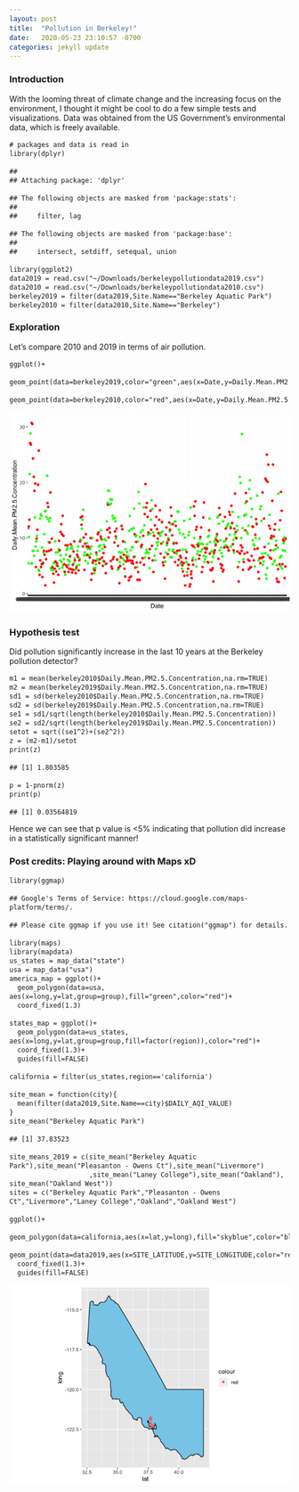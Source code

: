 ```yaml
---
layout: post
title:  "Pollution in Berkeley!"
date:   2020-05-23 23:10:57 -0700
categories: jekyll update
---
```


### Introduction

With the looming threat of climate change and the increasing focus on
the environment, I thought it might be cool to do a few simple tests and
visualizations. Data was obtained from the US Government’s environmental
data, which is freely available.

    # packages and data is read in
    library(dplyr)

    ## 
    ## Attaching package: 'dplyr'

    ## The following objects are masked from 'package:stats':
    ## 
    ##     filter, lag

    ## The following objects are masked from 'package:base':
    ## 
    ##     intersect, setdiff, setequal, union

    library(ggplot2)
    data2019 = read.csv("~/Downloads/berkeleypollutiondata2019.csv")
    data2010 = read.csv("~/Downloads/berkeleypollutiondata2010.csv")
    berkeley2019 = filter(data2019,Site.Name=="Berkeley Aquatic Park")
    berkeley2010 = filter(data2010,Site.Name=="Berkeley")

### Exploration

Let’s compare 2010 and 2019 in terms of air pollution.

    ggplot()+
      geom_point(data=berkeley2019,color="green",aes(x=Date,y=Daily.Mean.PM2.5.Concentration))+
      geom_point(data=berkeley2010,color="red",aes(x=Date,y=Daily.Mean.PM2.5.Concentration))

![](posty_files/figure-markdown_strict/unnamed-chunk-2-1.png)

### Hypothesis test

Did pollution significantly increase in the last 10 years at the
Berkeley pollution detector?

    m1 = mean(berkeley2010$Daily.Mean.PM2.5.Concentration,na.rm=TRUE)
    m2 = mean(berkeley2019$Daily.Mean.PM2.5.Concentration,na.rm=TRUE)
    sd1 = sd(berkeley2010$Daily.Mean.PM2.5.Concentration,na.rm=TRUE)
    sd2 = sd(berkeley2019$Daily.Mean.PM2.5.Concentration,na.rm=TRUE)
    se1 = sd1/sqrt(length(berkeley2010$Daily.Mean.PM2.5.Concentration))
    se2 = sd2/sqrt(length(berkeley2019$Daily.Mean.PM2.5.Concentration))
    setot = sqrt((se1^2)+(se2^2))
    z = (m2-m1)/setot
    print(z)

    ## [1] 1.803585

    p = 1-pnorm(z)
    print(p)

    ## [1] 0.03564819

Hence we can see that p value is <5% indicating that pollution did increase in a statistically significant manner!

### Post credits: Playing around with Maps xD

    library(ggmap)

    ## Google's Terms of Service: https://cloud.google.com/maps-platform/terms/.

    ## Please cite ggmap if you use it! See citation("ggmap") for details.

    library(maps)
    library(mapdata)
    us_states = map_data("state")
    usa = map_data("usa")
    america_map = ggplot()+
      geom_polygon(data=usa, aes(x=long,y=lat,group=group),fill="green",color="red")+
      coord_fixed(1.3)

    states_map = ggplot()+
      geom_polygon(data=us_states, aes(x=long,y=lat,group=group,fill=factor(region)),color="red")+
      coord_fixed(1.3)+
      guides(fill=FALSE)

    california = filter(us_states,region=='california')

    site_mean = function(city){
      mean(filter(data2019,Site.Name==city)$DAILY_AQI_VALUE)
    }
    site_mean("Berkeley Aquatic Park")

    ## [1] 37.83523

    site_means_2019 = c(site_mean("Berkeley Aquatic Park"),site_mean("Pleasanton - Owens Ct"),site_mean("Livermore")
                        ,site_mean("Laney College"),site_mean("Oakland"), site_mean("Oakland West"))
    sites = c("Berkeley Aquatic Park","Pleasanton - Owens Ct","Livermore","Laney College","Oakland","Oakland West")

    ggplot()+
      geom_polygon(data=california,aes(x=lat,y=long),fill="skyblue",color="black")+
      geom_point(data=data2019,aes(x=SITE_LATITUDE,y=SITE_LONGITUDE,color="red"))+
      coord_fixed(1.3)+
      guides(fill=FALSE)

![](posty_files/figure-markdown_strict/unnamed-chunk-4-1.png)
